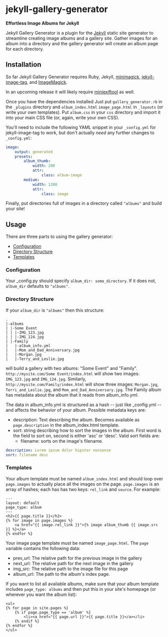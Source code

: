 # jekyll-gallery-generator

**Effortless Image Albums for Jekyll**

Jekyll Gallery Generator is a plugin for the [Jekyll](http://jekyllrb.com)
static site generator to streamline creating image albums and a gallery site.
Gather images for an album into a directory and the gallery generator will
create an album page for each directory.

## Installation

So far Jekyll Gallery Generator requires Ruby, Jekyll,
[minimagick](https://github.com/minimagick/minimagick),
[jekyll-image-tag](https://github.com/robwierzbowski/jekyll-image-tag), and
[ImageMagick](http://www.imagemagick.org/script/index.php).

In an upcoming release it will likely require
[miniexiftool](https://github.com/janfri/mini_exiftool) as well.

Once you have the dependencies installed Just put `gallery_generator.rb` in the
`_plugins` directory and `album_index.html` `image_page.html` in `_layouts` (or
write your own templates). Put `album.css` in your `css` directory and import
it into your main CSS file (or, again, write your own CSS).

You'll need to include the following YAML snippet in your `_config.yml` for
jekyll-image-tag to work, but don't actually *need* any further changes to
`_config.yml`:

```YAML
image:
    output: generated
    presets:
        album_thumb:
            width: 200
            attr:
                class: album-image
        medium:
            width: 1200
            attr:
                class: image
```

Finally, put directories full of images in a directory called `"albums"` and
build your site!

## Usage

There are three parts to using the gallery generator:

- [Configuration](#configuration)
- [Directory Structure](#directory-structure)
- [Templates](#templates)

### Configuration

Your _config.py should specify `album_dir: some_directory`. If it does not,
`album_dir` defaults to `"albums"`.

### Directory Structure

If your `album_dir` is `"albums"` then this structure:


```
.
|-albums
| |-Some Event
| | |-IMG_123.jpg
| | |-IMG_124.jpg
| |-Family
|   |-album_info.yml
|   |-Mom_and_Dad_Anniversary.jpg
|   |-Morgan.jpg
|   |-Terry_and_Leslie.jpg
```

will build a gallery with two albums: "Some Event" and "Family".
`http://mysite.com/Some Event/index.html` will show two images: `IMG_123.jpg`
and `IMG_124.jpg`. Similarly, `http://mysite.com/Family/index.html` will show
three images: `Morgan.jpg`, `Terri_and_Leslie.jpg`, and
`Mom_and_Dad_Anniversary.jpg`. The Family album has metadata about the album
that it reads from album_info.yml.

The data in album_info.yml is structured as a hash -- just like _config.yml --
and affects the behavior of your album. Possible metadata keys are:

- description: Text describing the album. Becomes available as
`page.description` in the album_index.html template.
- sort: string describing how to sort the images in the album. First word is
the field to sort on, second is either 'asc' or 'desc'. Valid sort
fields are:
  - filename: sorts on the image's filename.

```YAML
description: Lorem ipsum dolor hipster nonsense
sort: filename desc
```

### Templates

Your album template must be named `album_index.html` and should loop over
`page.images` to actually place all the images on the page. `page.images` is an
array of hashes; each has has two keys: `rel_link` and `source`.  For example:

```
---
layout: default
page_type: album
---
<h2>{{ page.title }}</h2>
{% for image in page.images %}
    <a href="{{ image.rel_link }}">{% image album_thumb {{ image.src }} %}</a>
{% endfor %}
```

Your image page template must be named `image_page.html`. The `page` variable
contains the following data:

- prev_url: The relative path for the previous image in the gallery
- next_url: The relative path for the next image in the gallery
- img_src: The relative path to the image file for this page
- album_url: The path to the album's index page.

If you want to list all available albums, make sure that your album template
includes `page_type: albums` and then put this in your site's homepage (or
wherever you want the album list):

```Liquid
<ul>
{% for page in site.pages %}
    {% if page.page_type == 'album' %}
        <li><a href="{{ page.url }}">{{ page.title }}</a></li>
    {% endif %}
{% endfor %}
</ul>
```
